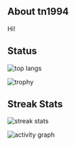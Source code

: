 ## About tn1994

Hi!

## Status

![top langs](https://github-readme-stats.vercel.app/api/top-langs/?username=tn1994&layout=compact&show_icons=true&theme=onedark)

![trophy](https://github-profile-trophy.vercel.app/?username=tn1994&margin-w=5&column=4&theme=onedark)

## Streak Stats

![streak stats](https://github-readme-streak-stats.herokuapp.com?user=tn1994&theme=monokai-metallian&hide_border=true)

![activity graph](https://github-readme-activity-graph.vercel.app/graph/?username=tn1994&bg_color=1F222E&color=F8D866&line=F85D7F&point=FFFFFF&hide_border=true)
